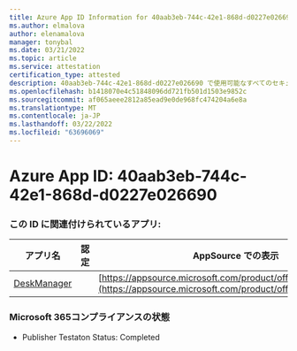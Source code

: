 ```yaml
---
title: Azure App ID Information for 40aab3eb-744c-42e1-868d-d0227e026690
ms.author: elmalova
author: elenamalova
manager: tonybal
ms.date: 03/21/2022
ms.topic: article
ms.service: attestation
certification_type: attested
description: 40aab3eb-744c-42e1-868d-d0227e026690 で使用可能なすべてのセキュリティおよびコンプライアンス情報。
ms.openlocfilehash: b1418070e4c51848096dd721fb501d1503e9852c
ms.sourcegitcommit: af065aeee2812a85ead9e0de968fc474204a6e8a
ms.translationtype: MT
ms.contentlocale: ja-JP
ms.lasthandoff: 03/22/2022
ms.locfileid: "63696069"
---
```

# <a name="azure-app-id-40aab3eb-744c-42e1-868d-d0227e026690"></a>Azure App ID: 40aab3eb-744c-42e1-868d-d0227e026690


### <a name="apps-associated-with-this-id"></a>この ID に関連付けられているアプリ:
| **アプリ名** | **認定** | **AppSource での表示** |
|--------------|---------------|-----------------------|
| [DeskManager](../forward/WA200003831.md) |  | [https://appsource.microsoft.com/product/office/WA200003831](https://appsource.microsoft.com/product/office/WA200003831) |

### <a name="microsoft-365-app-compliance-status"></a>Microsoft 365コンプライアンスの状態
- Publisher Testaton Status: Completed
